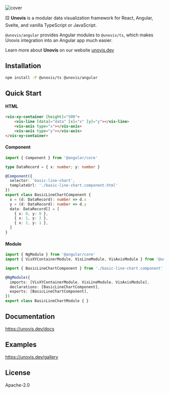 ![cover](https://user-images.githubusercontent.com/755708/194946760-13db0396-c429-4abb-8324-a5efae0455e2.png)

🟨 **Unovis** is a modular data visualization framework for React, Angular, Svelte, and vanilla TypeScript or JavaScript.

`@unovis/angular` provides Angular modules to `@unovis/ts`, which makes Unovis integration into an Angular
app much easier.

Learn more about **Unovis** on our website [unovis.dev](https://unovis.dev)

## Installation
```bash
npm install -P @unovis/ts @unovis/angular
```

## Quick Start
#### HTML
```html
<vis-xy-container [height]="500">
    <vis-line [data]="data" [x]="x" [y]="y"></vis-line>
    <vis-axis type="x"></vis-axis>
    <vis-axis type="y"></vis-axis>
</vis-xy-container>
```
#### Component
```ts
import { Component } from '@angular/core'

type DataRecord = { x: number; y: number }

@Component({
  selector: 'basic-line-chart',
  templateUrl: './basic-line-chart.component.html'
})
export class BasicLineChartComponent {
  x = (d: DataRecord): number => d.x
  y = (d: DataRecord): number => d.y
  data: DataRecord[] = [
    { x: 0, y: 0 },
    { x: 1, y: 2 },
    { x: 2, y: 1 },
  ]
}
```
#### Module
```ts
import { NgModule } from '@angular/core'
import { VisXYContainerModule, VisLineModule, VisAxisModule } from '@unovis/angular'

import { BasicLineChartComponent } from './basic-line-chart.component'

@NgModule({
  imports: [VisXYContainerModule, VisLineModule, VisAxisModule],
  declarations: [BasicLineChartComponent],
  exports: [BasicLineChartComponent],
})
export class BasicLineChartModule { }
```

## Documentation
https://unovis.dev/docs

## Examples
https://unovis.dev/gallery

## License
Apache-2.0
